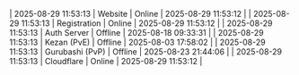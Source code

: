 | 2025-08-29 11:53:13 | Website | Online | 2025-08-29 11:53:12 |
| 2025-08-29 11:53:13 | Registration | Online | 2025-08-29 11:53:12 |
| 2025-08-29 11:53:13 | Auth Server | Offline | 2025-08-18 09:33:31 |
| 2025-08-29 11:53:13 | Kezan (PvE) | Offline | 2025-08-03 17:58:02 |
| 2025-08-29 11:53:13 | Gurubashi (PvP) | Offline | 2025-08-23 21:44:06 |
| 2025-08-29 11:53:13 | Cloudflare | Online | 2025-08-29 11:53:12 |
